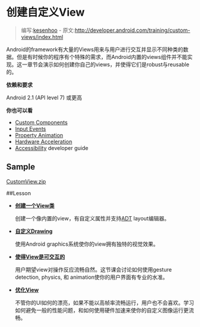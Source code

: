 ﻿# 创建自定义View

> 编写:[kesenhoo](https://github.com/kesenhoo) - 原文:<http://developer.android.com/training/custom-views/index.html>

Android的framework有大量的Views用来与用户进行交互并显示不同种类的数据。但是有时候你的程序有个特殊的需求，而Android内置的views组件并不能实现。这一章节会演示如何创建你自己的views，并使得它们是robust与reusable的。

**依赖和要求**

Android 2.1 (API level 7) 或更高

**你也可以看**

* [Custom Components](http://developer.android.com/guide/topics/ui/custom-components.html)
* [Input Events](http://developer.android.com/guide/topics/ui/ui-events.html)
* [Property Animation](http://developer.android.com/guide/topics/graphics/prop-animation.html)
* [Hardware Acceleration](http://developer.android.com/guide/topics/graphics/hardware-accel.html)
* [Accessibility](http://developer.android.com/guide/topics/ui/accessibility/index.html) developer guide

## Sample

[CustomView.zip](http://developer.android.com/shareables/training/CustomView.zip)

<!-- more -->

##Lesson

* [**创建一个View类**](create-view.md)

  创建一个像内置的view，有自定义属性并支持[ADT](http://developer.android.com/sdk/eclipse-adt.html) layout编辑器。

* [**自定义Drawing**](custom-draw.md)

  使用Android graphics系统使你的view拥有独特的视觉效果。

* [**使得View是可交互的**](make-interactive.md)

  用户期望view对操作反应流畅自然。这节课会讨论如何使用gesture detection, physics, 和 animation使你的用户界面有专业的水准。

* [**优化View**](optimize-view.md)

  不管你的UI如何的漂亮，如果不能以高帧率流畅运行，用户也不会喜欢。学习如何避免一般的性能问题，和如何使用硬件加速来使你的自定义图像运行更流畅。

